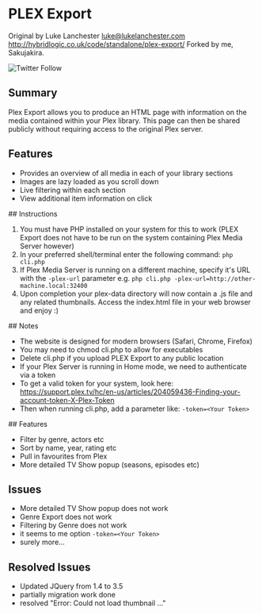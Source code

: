 # PLEX Export

Original by Luke Lanchester <luke@lukelanchester.com>
http://hybridlogic.co.uk/code/standalone/plex-export/
Forked by me, Sakujakira.

![Twitter Follow](https://img.shields.io/twitter/follow/sakujakira?style=for-the-badge)

## Summary

Plex Export allows you to produce an HTML page with information on the media contained within your Plex library. This page can then be shared publicly without requiring access to the original Plex server.


## Features

* Provides an overview of all media in each of your library sections
* Images are lazy loaded as you scroll down
* Live filtering within each section
* View additional item information on click


## Instructions

1. You must have PHP installed on your system for this to work (PLEX Export does not have to be run on the system containing Plex Media Server however)
2. In your preferred shell/terminal enter the following command: `php cli.php`
3. If Plex Media Server is running on a different machine, specify it's URL with the `-plex-url` parameter e.g. `php cli.php -plex-url=http://other-machine.local:32400`
4. Upon completion your plex-data directory will now contain a .js file and any related thumbnails. Access the index.html file in your web browser and enjoy :)


## Notes

* The website is designed for modern browsers (Safari, Chrome, Firefox)
* You may need to chmod cli.php to allow for executables
* Delete cli.php if you upload PLEX Export to any public location
* If your Plex Server is running in Home mode, we need to authenticate via a token
* To get a valid token for your system, look here: https://support.plex.tv/hc/en-us/articles/204059436-Finding-your-account-token-X-Plex-Token
* Then when running cli.php, add a parameter like: `-token=<Your Token>`


## Features

* Filter by genre, actors etc
* Sort by name, year, rating etc
* Pull in favourites from Plex
* More detailed TV Show popup (seasons, episodes etc)

## Issues

* More detailed TV Show popup does not work
* Genre Export does not work
* Filtering by Genre does not work
* it seems to me option `-token=<Your Token>` 
* surely more...

## Resolved Issues

* Updated JQuery from 1.4 to 3.5
* partially migration work done
* resolved "Error: Could not load thumbnail ..."
